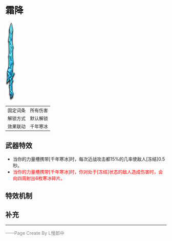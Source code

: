 # 霜降
![霜降](../Img/Texture2D_Sword/霜降.png)

|||
|:----:|:----:|
|固定词条|所有伤害|
|解锁方式|默认解锁|
|效果联动|千年寒冰|


## 武器特效
- 当你的力量槽携带[千年寒冰]时，每次近战攻击都15%的几率使敌人[冻结]0.5秒。
- <font color=red>当你的力量槽携带[千年寒冰]时，你对处于[冻结]状态的敌人造成伤害时，会向四周射出6枚寒冰碎片。</font>

## 特效机制

## 补充

---

<font color=grey>——Page Create By L慢郎中</font>
